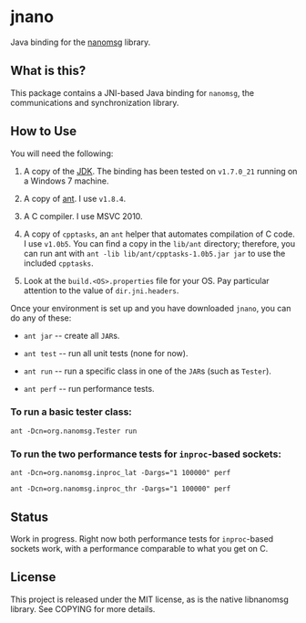 jnano
=====

Java binding for the [nanomsg][1] library.


What is this?
-------------

This package contains a JNI-based Java binding for `nanomsg`, the
communications and synchronization library.

How to Use
----------

You will need the following:

1. A copy of the [JDK][2].  The binding has been tested on `v1.7.0_21`
   running on a Windows 7 machine.

2. A copy of [ant][3].  I use `v1.8.4`.

3. A C compiler.  I use MSVC 2010.

4. A copy of `cpptasks`, an `ant` helper that automates compilation of
   C code.  I use `v1.0b5`.  You can find a copy in the `lib/ant`
   directory; therefore, you can run ant with `ant -lib
   lib/ant/cpptasks-1.0b5.jar jar` to use the included `cpptasks`.

5. Look at the `build.<OS>.properties` file for your OS.  Pay
   particular attention to the value of `dir.jni.headers`.


Once your environment is set up and you have downloaded `jnano`, you
can do any of these:

* `ant jar` -- create all `JAR`s.

* `ant test` -- run all unit tests (none for now).

* `ant run` -- run a specific class in one of the `JAR`s (such as
  `Tester`).

* `ant perf` -- run performance tests.


### To run a basic tester class:

`ant -Dcn=org.nanomsg.Tester run`


### To run the two performance tests for `inproc`-based sockets:

`ant -Dcn=org.nanomsg.inproc_lat -Dargs="1 100000" perf`

`ant -Dcn=org.nanomsg.inproc_thr -Dargs="1 100000" perf`


Status
------

Work in progress.  Right now both performance tests for `inproc`-based
sockets work, with a performance comparable to what you get on C.


License
-------

This project is released under the MIT license, as is the native
libnanomsg library.  See COPYING for more details.


[1]: http://nanomsg.org/                          "nanomsg"
[2]: http://en.wikipedia.org/wiki/JDK             "Java Development Kit"
[3]: http://en.wikipedia.org/wiki/Apache_Ant      "Apache Ant"
